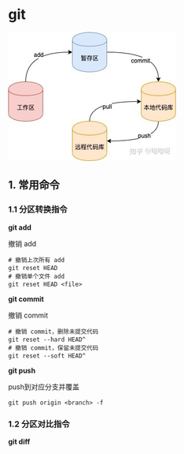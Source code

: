 # git

![git](../images/git.jpg)

## 1. 常用命令

### 1.1 分区转换指令

**git add**

撤销 add

```shell
# 撤销上次所有 add
git reset HEAD
# 撤销单个文件 add
git reset HEAD <file>
```

**git commit**

撤销 commit

```shell
# 撤销 commit，删除未提交代码
git reset --hard HEAD^
# 撤销 commit，保留未提交代码
git reset --soft HEAD^
```

**git push**

push到对应分支并覆盖

```shell
git push origin <branch> -f
```

### 1.2 分区对比指令

**git diff**
